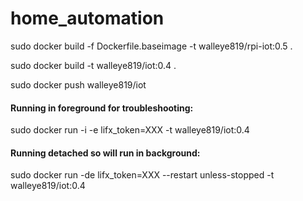 # home_automation

sudo docker build -f Dockerfile.baseimage -t walleye819/rpi-iot:0.5 .

sudo docker build -t walleye819/iot:0.4  .

sudo docker push walleye819/iot

#### Running in foreground for troubleshooting:
sudo docker run -i -e lifx_token=XXX -t walleye819/iot:0.4

#### Running detached so will run in background:
sudo docker run -de lifx_token=XXX --restart unless-stopped -t walleye819/iot:0.4


